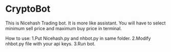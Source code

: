 # CryptoBot
This is Nicehash Trading bot.
It is more like assistant. You will have to select minimum sell price and maximum buy price in terminal.


How to use:
1.Put Nicehash.py and nhbot.py in same folder.
2.Modify nhbot.py file with your api keys.
3.Run bot.
